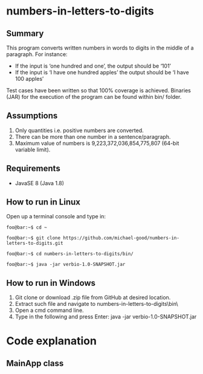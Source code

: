 # numbers-in-letters-to-digits

## Summary

This program converts written numbers in words to digits in the middle of a paragraph. 
For instance:
  - If the input is ‘one hundred and one’, the output should be ‘101’
  - If the input is ‘I have one hundred apples’ the output should be ‘I have 100 apples’
  
Test cases have been written so that 100% coverage is achieved. Binaries (JAR) for the execution of the program can be found within bin/ folder.

## Assumptions

1. Only quantities i.e. positive numbers are converted.
2. There can be more than one number in a sentence/paragraph.
3. Maximum value of numbers is 9,223,372,036,854,775,807 (64-bit variable limit).

## Requirements

- JavaSE 8 (Java 1.8)

## How to run in Linux

Open up a terminal console and type in:

```console
foo@bar:~$ cd ~
```
```console
foo@bar:~$ git clone https://github.com/michael-good/numbers-in-letters-to-digits.git
```
```console
foo@bar:~$ cd numbers-in-letters-to-digits/bin/
```
```console
foo@bar:~$ java -jar verbio-1.0-SNAPSHOT.jar
```

## How to run in Windows

1. Git clone or download .zip file from GitHub at desired location.
2. Extract such file and navigate to numbers-in-letters-to-digits\bin\
3. Open a cmd command line.
4. Type in the following and press Enter: java -jar verbio-1.0-SNAPSHOT.jar

# Code explanation

## MainApp class

